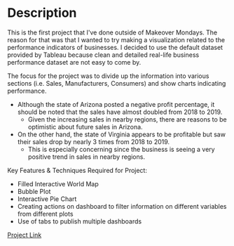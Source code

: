 # Description 
This is the first project that I've done outside of Makeover Mondays. 
The reason for that was that I wanted to try making a visualization related to the performance indicators of businesses. 
I decided to use the default dataset provided by Tableau because clean and detailed real-life business performance dataset are not easy to come by. 

The focus for the project was to divide up the information into various sections (i.e. Sales, Manufacturers, Consumers) and show charts indicating performance. 

- Although the state of Arizona posted a negative profit percentage, it should be noted that the sales have almost doubled from 2018 to 2019. 
  - Given the increasing sales in nearby regions, there are reasons to be optimistic about future sales in Arizona.
- On the other hand, the state of Virginia appears to be profitable but saw their sales drop by nearly 3 times from 2018 to 2019. 
  - This is especially concerning since the business is seeing a very positive trend in sales in nearby regions.

Key Features & Techniques Required for Project: 
  - Filled Interactive World Map
  - Bubble Plot 
  - Interactive Pie Chart
  - Creating actions on dashboard to filter information on different variables from different plots
  - Use of tabs to publish multiple dashboards

[Project Link](https://public.tableau.com/profile/jangwon.yun#!/vizhome/Superstore_15901875424510/Overview)